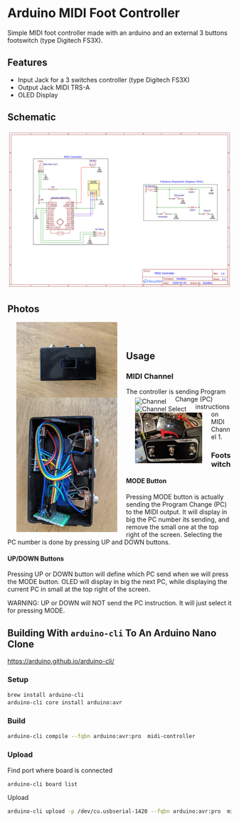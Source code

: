 # Arduino MIDI Foot Controller

Simple MIDI foot controller made with an arduino and an external 3 buttons footswitch (type Digitech FS3X).

## Features

- Input Jack for a 3 switches controller (type Digitech FS3X)
- Output Jack MIDI TRS-A
- OLED Display


## Schematic

![Schematic](doc/MIDIControllerSchematic.png)

## Photos

<img align="left" src="./doc/outside.jpg" alt="Outside" title="Outside" style="max-width: 45%" hspace="20"/>
<img align="left" src="./doc/inside.jpg" alt="Inside" title="Inside" style="max-width: 45%" hspace="20"/>
<br/>
<img align="left" src="./doc/channel.jpg" alt="Channel" title="Channel" style="max-width: 30%" hspace="20"/>
<img align="left" src="./doc/channel_select.jpg" alt="Channel Select" title="Channel Select" style="max-width: 30%" hspace="20"/>
<img align="left" src="./doc/footswitch.jpg" alt="Footswitch" title="Footswitch" style="max-width: 30%" hspace="20"/>
<br/>

## Usage

### MIDI Channel

The controller is sending Program Change (PC) instructions on MIDI Channel 1.

### Footswitch

#### MODE Button

Pressing MODE button is actually sending the Program Change (PC) to the MIDI output.
It will display in big the PC number its sending, and remove the small one at the top right of the screen.
Selecting the PC number is done by pressing UP and DOWN buttons.

#### UP/DOWN Buttons

Pressing UP or DOWN button will define which PC send when we will press the MODE button.
OLED will display in big the next PC, while displaying the current PC in small at the top right of the screen. 

WARNING: UP or DOWN will NOT send the PC instruction. It will just select it for pressing MODE.


## Building With `arduino-cli` To An Arduino Nano Clone

https://arduino.github.io/arduino-cli/

### Setup

```bash
brew install arduino-cli
arduino-cli core install arduino:avr
```

### Build

```bash
arduino-cli compile --fqbn arduino:avr:pro  midi-controller
```

### Upload

Find port where board is connected
```bash
arduino-cli board list
```

Upload
```bash
arduino-cli upload -p /dev/cu.usbserial-1420 --fqbn arduino:avr:pro  midi-controller
```
